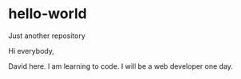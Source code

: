 # hello-world
Just another repository

Hi everybody,

David here. I am learning to code. I will be a web developer one day.
